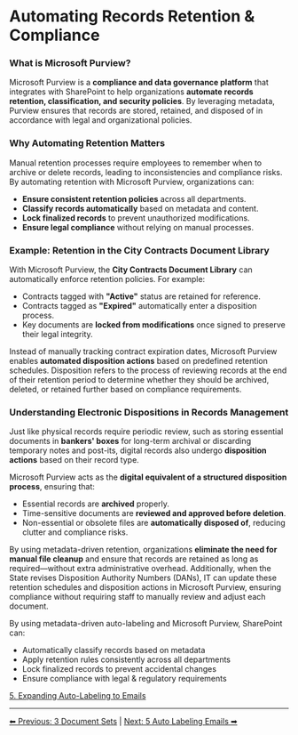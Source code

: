 <!-- description: Documentation about Automating Records Retention & Compliance for Your Organization. -->
# Automating Records Retention & Compliance

### What is Microsoft Purview?

Microsoft Purview is a **compliance and data governance platform** that integrates with SharePoint to help organizations **automate records retention, classification, and security policies**. By leveraging metadata, Purview ensures that records are stored, retained, and disposed of in accordance with legal and organizational policies.

### Why Automating Retention Matters

Manual retention processes require employees to remember when to archive or delete records, leading to inconsistencies and compliance risks. By automating retention with Microsoft Purview, organizations can:

- **Ensure consistent retention policies** across all departments.
- **Classify records automatically** based on metadata and content.
- **Lock finalized records** to prevent unauthorized modifications.
- **Ensure legal compliance** without relying on manual processes.

### Example: Retention in the City Contracts Document Library

With Microsoft Purview, the **City Contracts Document Library** can automatically enforce retention policies. For example:

- Contracts tagged with **"Active"** status are retained for reference.
- Contracts tagged as **"Expired"** automatically enter a disposition process.
- Key documents are **locked from modifications** once signed to preserve their legal integrity.

Instead of manually tracking contract expiration dates, Microsoft Purview enables **automated disposition actions** based on predefined retention schedules. Disposition refers to the process of reviewing records at the end of their retention period to determine whether they should be archived, deleted, or retained further based on compliance requirements.

### Understanding Electronic Dispositions in Records Management

Just like physical records require periodic review, such as storing essential documents in **bankers' boxes** for long-term archival or discarding temporary notes and post-its, digital records also undergo **disposition actions** based on their record type.

Microsoft Purview acts as the **digital equivalent of a structured disposition process**, ensuring that:

- Essential records are **archived** properly.
- Time-sensitive documents are **reviewed and approved before deletion**.
- Non-essential or obsolete files are **automatically disposed of**, reducing clutter and compliance risks.

By using metadata-driven retention, organizations **eliminate the need for manual file cleanup** and ensure that records are retained as long as required—without extra administrative overhead. Additionally, when the State revises Disposition Authority Numbers (DANs), IT can update these retention schedules and disposition actions in Microsoft Purview, ensuring compliance without requiring staff to manually review and adjust each document.

By using metadata-driven auto-labeling and Microsoft Purview, SharePoint can:

- Automatically classify records based on metadata
- Apply retention rules consistently across all departments
- Lock finalized records to prevent accidental changes
- Ensure compliance with legal & regulatory requirements

[5. Expanding Auto-Labeling to Emails](5-auto-labeling-emails.md)


---

[⬅ Previous: 3 Document Sets](3-document-sets.md) | [Next: 5 Auto Labeling Emails ➡](5-auto-labeling-emails.md)